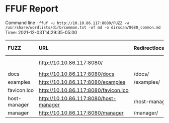 # FFUF Report

  Command line : `ffuf -u http://10.10.86.117:8080/FUZZ -w /usr/share/wordlists/dirb/common.txt -of md -o dirscan/8080_common.md`
  Time: 2021-12-03T14:29:35-05:00

  | FUZZ | URL | Redirectlocation | Position | Status Code | Content Length | Content Words | Content Lines | Content Type | ResultFile |
  | :- | :-- | :--------------- | :---- | :------- | :---------- | :------------- | :------------ | :--------- | :----------- |
  |  | http://10.10.86.117:8080/ |  | 1 | 200 | 11196 | 4210 | 200 | text/html;charset=UTF-8 |  |
  | docs | http://10.10.86.117:8080/docs | /docs/ | 1319 | 302 | 0 | 1 | 1 |  |  |
  | examples | http://10.10.86.117:8080/examples | /examples/ | 1519 | 302 | 0 | 1 | 1 |  |  |
  | favicon.ico | http://10.10.86.117:8080/favicon.ico |  | 1575 | 200 | 21630 | 19 | 22 | image/x-icon |  |
  | host-manager | http://10.10.86.117:8080/host-manager | /host-manager/ | 1920 | 302 | 0 | 1 | 1 |  |  |
  | manager | http://10.10.86.117:8080/manager | /manager/ | 2436 | 302 | 0 | 1 | 1 |  |  |
  